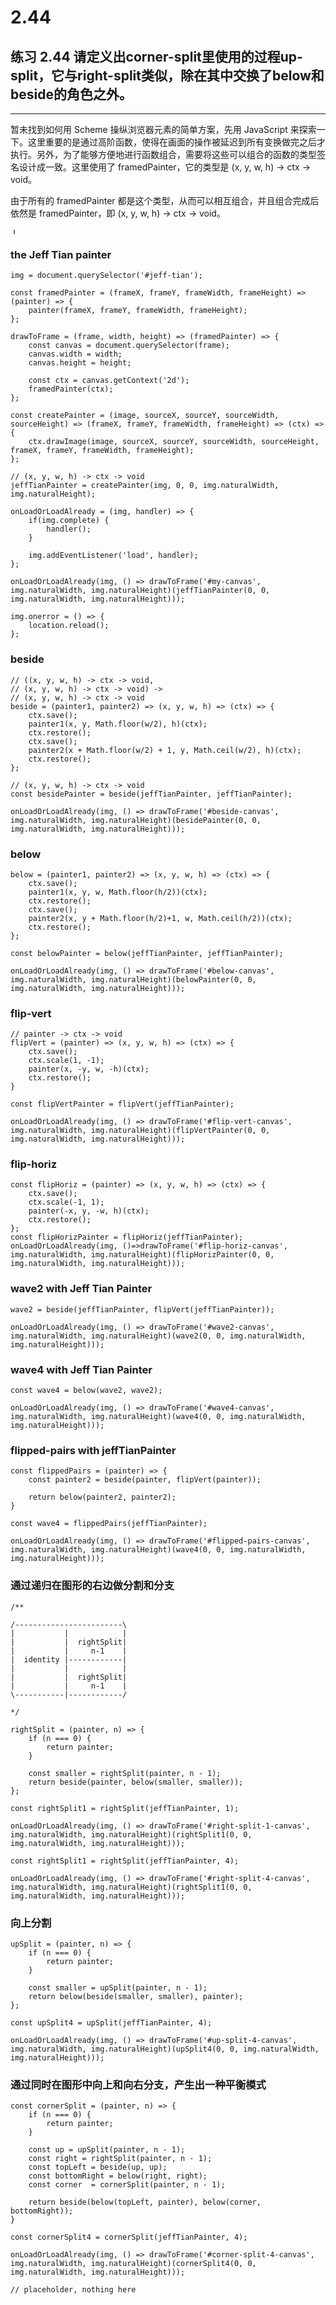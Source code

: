# 2.44

## 练习 2.44 请定义出corner-split里使用的过程up-split，它与right-split类似，除在其中交换了below和beside的角色之外。

---

暂未找到如何用 Scheme 操纵浏览器元素的简单方案，先用 JavaScript 来探索一下。这里重要的是通过高阶函数，使得在画面的操作被延迟到所有变换做完之后才执行。另外，为了能够方便地进行函数组合，需要将这些可以组合的函数的类型签名设计成一致。这里使用了 framedPainter，它的类型是 (x, y, w, h) -> ctx -> void。

由于所有的 framedPainter 都是这个类型，从而可以相互组合，并且组合完成后依然是 framedPainter，即  (x, y, w, h) -> ctx -> void。

<img src='https://images.ctfassets.net/qixg1o8tujmf/7m0jrKYaDBwEvlc5lo8nt6/6d50a5050d9cdc0d4d2047e35feac292/10648733_696750647079056_2800539603462658695_o.jpg' alt='Jeff Tian' style="width: 10px; height: 10px;" id="jeff-tian">


### the Jeff Tian painter 
<canvas id="my-canvas" style="max-width: 300px;"></canvas>

```eval-js
img = document.querySelector('#jeff-tian');

const framedPainter = (frameX, frameY, frameWidth, frameHeight) => (painter) => {
    painter(frameX, frameY, frameWidth, frameHeight);
};

drawToFrame = (frame, width, height) => (framedPainter) => {
    const canvas = document.querySelector(frame);
    canvas.width = width;
    canvas.height = height;

    const ctx = canvas.getContext('2d');
    framedPainter(ctx);
};

const createPainter = (image, sourceX, sourceY, sourceWidth, sourceHeight) => (frameX, frameY, frameWidth, frameHeight) => (ctx) => {
    ctx.drawImage(image, sourceX, sourceY, sourceWidth, sourceHeight, frameX, frameY, frameWidth, frameHeight);
};

// (x, y, w, h) -> ctx -> void
jeffTianPainter = createPainter(img, 0, 0, img.naturalWidth, img.naturalHeight);

onLoadOrLoadAlready = (img, handler) => {
    if(img.complete) {
        handler();
    }

    img.addEventListener('load', handler);
}; 

onLoadOrLoadAlready(img, () => drawToFrame('#my-canvas', img.naturalWidth, img.naturalHeight)(jeffTianPainter(0, 0, img.naturalWidth, img.naturalHeight)));

img.onerror = () => {
    location.reload();
};
```


### beside
<canvas id="beside-canvas" style="max-width: 300px;"></canvas>

```eval-js
// ((x, y, w, h) -> ctx -> void, 
// (x, y, w, h) -> ctx -> void) ->
// (x, y, w, h) -> ctx -> void
beside = (painter1, painter2) => (x, y, w, h) => (ctx) => {
    ctx.save();
    painter1(x, y, Math.floor(w/2), h)(ctx);
    ctx.restore();
    ctx.save();
    painter2(x + Math.floor(w/2) + 1, y, Math.ceil(w/2), h)(ctx);
    ctx.restore();
};

// (x, y, w, h) -> ctx -> void
const besidePainter = beside(jeffTianPainter, jeffTianPainter);

onLoadOrLoadAlready(img, () => drawToFrame('#beside-canvas', img.naturalWidth, img.naturalHeight)(besidePainter(0, 0, img.naturalWidth, img.naturalHeight)));
```

### below
<canvas id="below-canvas" style="max-width: 300px;"></canvas>

```eval-js
below = (painter1, painter2) => (x, y, w, h) => (ctx) => {
    ctx.save();
    painter1(x, y, w, Math.floor(h/2))(ctx);
    ctx.restore();
    ctx.save();
    painter2(x, y + Math.floor(h/2)+1, w, Math.ceil(h/2))(ctx);
    ctx.restore();
};

const belowPainter = below(jeffTianPainter, jeffTianPainter);

onLoadOrLoadAlready(img, () => drawToFrame('#below-canvas', img.naturalWidth, img.naturalHeight)(belowPainter(0, 0, img.naturalWidth, img.naturalHeight)));

```

### flip-vert
<canvas id="flip-vert-canvas" style="max-width: 300px;"></canvas>

```eval-js
// painter -> ctx -> void
flipVert = (painter) => (x, y, w, h) => (ctx) => {
    ctx.save();
    ctx.scale(1, -1);
    painter(x, -y, w, -h)(ctx);
    ctx.restore();
}

const flipVertPainter = flipVert(jeffTianPainter);

onLoadOrLoadAlready(img, () => drawToFrame('#flip-vert-canvas', img.naturalWidth, img.naturalHeight)(flipVertPainter(0, 0, img.naturalWidth, img.naturalHeight)));

```

### flip-horiz

<canvas id="flip-horiz-canvas" style="max-width: 300px;"></canvas>

```eval-js
const flipHoriz = (painter) => (x, y, w, h) => (ctx) => {
    ctx.save();
    ctx.scale(-1, 1);
    painter(-x, y, -w, h)(ctx);
    ctx.restore();
};
const flipHorizPainter = flipHoriz(jeffTianPainter);
onLoadOrLoadAlready(img, ()=>drawToFrame('#flip-horiz-canvas', img.naturalWidth, img.naturalHeight)(flipHorizPainter(0, 0, img.naturalWidth, img.naturalHeight)));
```

### wave2 with Jeff Tian Painter
<canvas id="wave2-canvas" style="max-width: 300px;"></canvas>

```eval-js
wave2 = beside(jeffTianPainter, flipVert(jeffTianPainter));

onLoadOrLoadAlready(img, () => drawToFrame('#wave2-canvas', img.naturalWidth, img.naturalHeight)(wave2(0, 0, img.naturalWidth, img.naturalHeight)));
```

### wave4 with Jeff Tian Painter
<canvas id="wave4-canvas" style="max-width: 400px;"></canvas>

```eval-js
const wave4 = below(wave2, wave2);

onLoadOrLoadAlready(img, () => drawToFrame('#wave4-canvas', img.naturalWidth, img.naturalHeight)(wave4(0, 0, img.naturalWidth, img.naturalHeight)));
```

### flipped-pairs with jeffTianPainter

<canvas id="flipped-pairs-canvas" style="max-width: 400px;"></canvas>

```eval-js
const flippedPairs = (painter) => {
    const painter2 = beside(painter, flipVert(painter));

    return below(painter2, painter2);
}

const wave4 = flippedPairs(jeffTianPainter);

onLoadOrLoadAlready(img, () => drawToFrame('#flipped-pairs-canvas', img.naturalWidth, img.naturalHeight)(wave4(0, 0, img.naturalWidth, img.naturalHeight)));
```

### 通过递归在图形的右边做分割和分支

<canvas id="right-split-1-canvas" style="max-width: 200px;"></canvas>

```eval-js
/**

/------------------------\
|           |            |
|           |  rightSplit|
|           |     n-1    |
|  identity |------------|
|           |            |
|           |  rightSplit|
|           |     n-1    |
\-----------|------------/

*/

rightSplit = (painter, n) => {
    if (n === 0) {
        return painter;
    }

    const smaller = rightSplit(painter, n - 1);
    return beside(painter, below(smaller, smaller));
};

const rightSplit1 = rightSplit(jeffTianPainter, 1);

onLoadOrLoadAlready(img, () => drawToFrame('#right-split-1-canvas', img.naturalWidth, img.naturalHeight)(rightSplit1(0, 0, img.naturalWidth, img.naturalHeight)));
```

<canvas id="right-split-4-canvas" style="max-width: 500px;"></canvas>

```eval-js
const rightSplit1 = rightSplit(jeffTianPainter, 4);

onLoadOrLoadAlready(img, () => drawToFrame('#right-split-4-canvas', img.naturalWidth, img.naturalHeight)(rightSplit1(0, 0, img.naturalWidth, img.naturalHeight)));
```

### 向上分割

<canvas id="up-split-4-canvas" style="max-width: 500px;"></canvas>

```eval-js
upSplit = (painter, n) => {
    if (n === 0) {
        return painter;
    }

    const smaller = upSplit(painter, n - 1);
    return below(beside(smaller, smaller), painter); 
};

const upSplit4 = upSplit(jeffTianPainter, 4);

onLoadOrLoadAlready(img, () => drawToFrame('#up-split-4-canvas', img.naturalWidth, img.naturalHeight)(upSplit4(0, 0, img.naturalWidth, img.naturalHeight)));
```

### 通过同时在图形中向上和向右分支，产生出一种平衡模式

<canvas id="corner-split-4-canvas" style="max-width: 500px;"></canvas>

```eval-js
const cornerSplit = (painter, n) => {
    if (n === 0) {
        return painter;
    }

    const up = upSplit(painter, n - 1);
    const right = rightSplit(painter, n - 1);
    const topLeft = beside(up, up);
    const bottomRight = below(right, right);
    const corner  = cornerSplit(painter, n - 1);

    return beside(below(topLeft, painter), below(corner, bottomRight));
}

const cornerSplit4 = cornerSplit(jeffTianPainter, 4);

onLoadOrLoadAlready(img, () => drawToFrame('#corner-split-4-canvas', img.naturalWidth, img.naturalHeight)(cornerSplit4(0, 0, img.naturalWidth, img.naturalHeight)));
```

```eval-js
// placeholder, nothing here
```